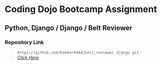 # Coding Dojo Bootcamp Assignment
## Python, Django / Django / Belt Reviewer

### Repository Link

> ``` https://github.com/bakker4444/belt_reviewer_django.git ```<br>
> _[Click Here](https://github.com/bakker4444/belt_reviewer_django.git)_
